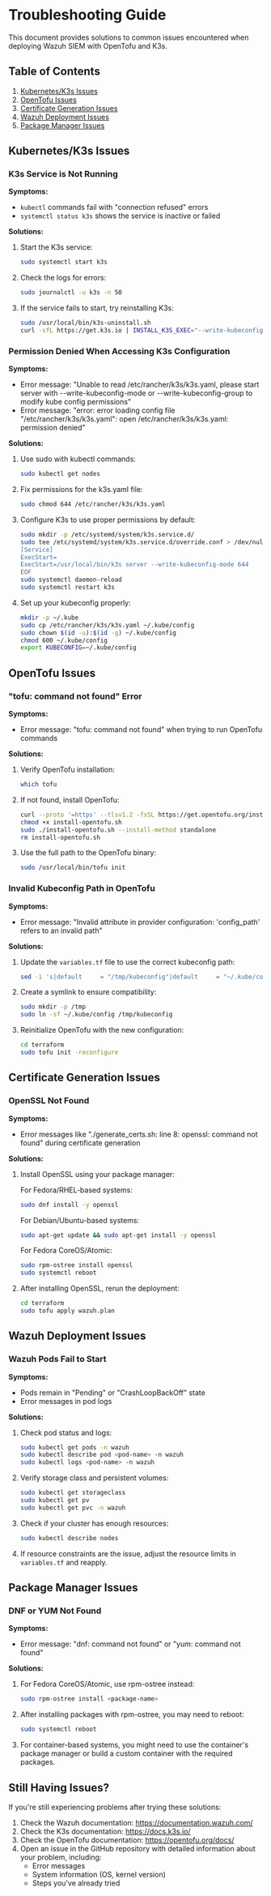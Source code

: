 # Troubleshooting Guide

This document provides solutions to common issues encountered when deploying Wazuh SIEM with OpenTofu and K3s.

## Table of Contents

1. [Kubernetes/K3s Issues](#kubernesk3s-issues)
2. [OpenTofu Issues](#opentofu-issues)
3. [Certificate Generation Issues](#certificate-generation-issues)
4. [Wazuh Deployment Issues](#wazuh-deployment-issues)
5. [Package Manager Issues](#package-manager-issues)

## Kubernetes/K3s Issues

### K3s Service is Not Running

**Symptoms:**
- `kubectl` commands fail with "connection refused" errors
- `systemctl status k3s` shows the service is inactive or failed

**Solutions:**
1. Start the K3s service:
   ```bash
   sudo systemctl start k3s
   ```

2. Check the logs for errors:
   ```bash
   sudo journalctl -u k3s -n 50
   ```

3. If the service fails to start, try reinstalling K3s:
   ```bash
   sudo /usr/local/bin/k3s-uninstall.sh
   curl -sfL https://get.k3s.io | INSTALL_K3S_EXEC="--write-kubeconfig-mode 644" sh -
   ```

### Permission Denied When Accessing K3s Configuration

**Symptoms:**
- Error message: "Unable to read /etc/rancher/k3s/k3s.yaml, please start server with --write-kubeconfig-mode or --write-kubeconfig-group to modify kube config permissions"
- Error message: "error: error loading config file "/etc/rancher/k3s/k3s.yaml": open /etc/rancher/k3s/k3s.yaml: permission denied"

**Solutions:**
1. Use sudo with kubectl commands:
   ```bash
   sudo kubectl get nodes
   ```

2. Fix permissions for the k3s.yaml file:
   ```bash
   sudo chmod 644 /etc/rancher/k3s/k3s.yaml
   ```

3. Configure K3s to use proper permissions by default:
   ```bash
   sudo mkdir -p /etc/systemd/system/k3s.service.d/
   sudo tee /etc/systemd/system/k3s.service.d/override.conf > /dev/null << EOF
   [Service]
   ExecStart=
   ExecStart=/usr/local/bin/k3s server --write-kubeconfig-mode 644
   EOF
   sudo systemctl daemon-reload
   sudo systemctl restart k3s
   ```

4. Set up your kubeconfig properly:
   ```bash
   mkdir -p ~/.kube
   sudo cp /etc/rancher/k3s/k3s.yaml ~/.kube/config
   sudo chown $(id -u):$(id -g) ~/.kube/config
   chmod 600 ~/.kube/config
   export KUBECONFIG=~/.kube/config
   ```

## OpenTofu Issues

### "tofu: command not found" Error

**Symptoms:**
- Error message: "tofu: command not found" when trying to run OpenTofu commands

**Solutions:**
1. Verify OpenTofu installation:
   ```bash
   which tofu
   ```

2. If not found, install OpenTofu:
   ```bash
   curl --proto '=https' --tlsv1.2 -fsSL https://get.opentofu.org/install-opentofu.sh -o install-opentofu.sh
   chmod +x install-opentofu.sh
   sudo ./install-opentofu.sh --install-method standalone
   rm install-opentofu.sh
   ```

3. Use the full path to the OpenTofu binary:
   ```bash
   sudo /usr/local/bin/tofu init
   ```

### Invalid Kubeconfig Path in OpenTofu

**Symptoms:**
- Error message: "Invalid attribute in provider configuration: 'config_path' refers to an invalid path"

**Solutions:**
1. Update the `variables.tf` file to use the correct kubeconfig path:
   ```bash
   sed -i 's|default     = "/tmp/kubeconfig"|default     = "~/.kube/config"|g' terraform/variables.tf
   ```

2. Create a symlink to ensure compatibility:
   ```bash
   sudo mkdir -p /tmp
   sudo ln -sf ~/.kube/config /tmp/kubeconfig
   ```

3. Reinitialize OpenTofu with the new configuration:
   ```bash
   cd terraform
   sudo tofu init -reconfigure
   ```

## Certificate Generation Issues

### OpenSSL Not Found

**Symptoms:**
- Error messages like "./generate_certs.sh: line 8: openssl: command not found" during certificate generation

**Solutions:**
1. Install OpenSSL using your package manager:
   
   For Fedora/RHEL-based systems:
   ```bash
   sudo dnf install -y openssl
   ```
   
   For Debian/Ubuntu-based systems:
   ```bash
   sudo apt-get update && sudo apt-get install -y openssl
   ```
   
   For Fedora CoreOS/Atomic:
   ```bash
   sudo rpm-ostree install openssl
   sudo systemctl reboot
   ```

2. After installing OpenSSL, rerun the deployment:
   ```bash
   cd terraform
   sudo tofu apply wazuh.plan
   ```

## Wazuh Deployment Issues

### Wazuh Pods Fail to Start

**Symptoms:**
- Pods remain in "Pending" or "CrashLoopBackOff" state
- Error messages in pod logs

**Solutions:**
1. Check pod status and logs:
   ```bash
   sudo kubectl get pods -n wazuh
   sudo kubectl describe pod <pod-name> -n wazuh
   sudo kubectl logs <pod-name> -n wazuh
   ```

2. Verify storage class and persistent volumes:
   ```bash
   sudo kubectl get storageclass
   sudo kubectl get pv
   sudo kubectl get pvc -n wazuh
   ```

3. Check if your cluster has enough resources:
   ```bash
   sudo kubectl describe nodes
   ```

4. If resource constraints are the issue, adjust the resource limits in `variables.tf` and reapply.

## Package Manager Issues

### DNF or YUM Not Found

**Symptoms:**
- Error message: "dnf: command not found" or "yum: command not found"

**Solutions:**
1. For Fedora CoreOS/Atomic, use rpm-ostree instead:
   ```bash
   sudo rpm-ostree install <package-name>
   ```

2. After installing packages with rpm-ostree, you may need to reboot:
   ```bash
   sudo systemctl reboot
   ```

3. For container-based systems, you might need to use the container's package manager or build a custom container with the required packages.

## Still Having Issues?

If you're still experiencing problems after trying these solutions:

1. Check the Wazuh documentation: https://documentation.wazuh.com/
2. Check the K3s documentation: https://docs.k3s.io/
3. Check the OpenTofu documentation: https://opentofu.org/docs/
4. Open an issue in the GitHub repository with detailed information about your problem, including:
   - Error messages
   - System information (OS, kernel version)
   - Steps you've already tried